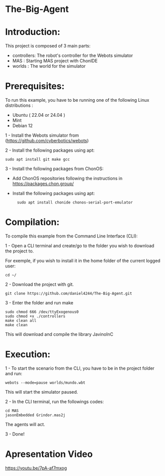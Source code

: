 # The-Big-Agent

# Introduction:

This project is composed of 3 main parts:

* controllers: The robot's controller for the Webots simulator
* MAS : Starting MAS project with ChonIDE
* worlds : The world for the simulator

# Prerequisites:

To run this example, you have to be running one of the following Linux distributions :

* Ubuntu ( 22.04 or 24.04 )
* Mint
* Debian 12

1 - Install the Webots simulator from (https://github.com/cyberbotics/webots)

2 - Install the following packages using apt:

    sudo apt install git make gcc

3 - Install the following packages from ChonOS:

* Add ChonOS repositories following the instructions in https://packages.chon.group/
* Install the following packages using apt:

        sudo apt install chonide chonos-serial-port-emulator

# Compilation:

To compile this example from the Command Line Interface (CLI):

1 - Open a CLI terminal and create/go to the folder you wish to download the project to.

For exemple, if you wish to install it in the home folder of the current logged user:

    cd ~/

2 - Download the project with git.

    git clone https://github.com/daniel4244/The-Big-Agent.git

3 - Enter the folder and run make

    sudo chmod 666 /dev/ttyExogenous0
    sudo chmod +x ./controllers
    make clean all
    make clean

This will download and compile the library JavinoInC

# Execution:

1 - To start the scenario from the CLI, you have to be in the project folder and run:

    webots --mode=pause worlds/mundo.wbt

This will start the simulator paused.

2 - In the CLI terminal, run the followings codes:
    
    cd MAS
    jasonEmbedded Grindor.mas2j

The agents will act.

3 - Done! 

# Apresentation Video

https://youtu.be/7pA-af7mxog


